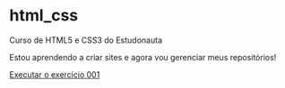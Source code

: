 # html_css
 Curso de HTML5 e CSS3 do Estudonauta

 Estou aprendendo a criar sites e agora vou gerenciar meus repositórios!

 <a href= "https://doug-melo.github.io/html_css/exercícios/ex001/index.html"> 
 Executar o exercício 001 </a>
